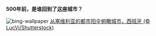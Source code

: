 
**500年前，是谁回到了这座城市？**

![bing-wallpaper](https://www.bing.com/th?id=OHR.CircumnavigationAnni_ZH-CN6835512993_1920x1080.jpg)
[从塞维利亚的都市阳伞俯瞰城市，西班牙 (© LucVi/Shutterstock)](https://www.bing.com/search?q=%E5%A1%9E%E7%BB%B4%E5%88%A9%E4%BA%9A&amp;form=hpcapt&amp;mkt=zh-cn)
  